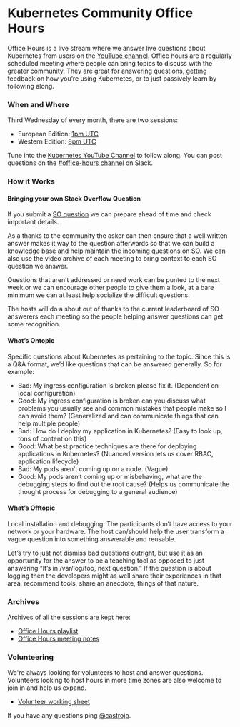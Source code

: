 # Kubernetes Community Office Hours

Office Hours is a live stream where we answer live questions about Kubernetes from users on the [YouTube channel](https://www.youtube.com/c/KubernetesCommunity/). Office hours are a regularly scheduled meeting where people can bring topics to discuss with the greater community. They are great for answering questions, getting feedback on how you’re using Kubernetes, or to just passively learn by following along. 

### When and Where

Third Wednesday of every month, there are two sessions: 

- European Edition: [1pm UTC](https://www.timeanddate.com/worldclock/fixedtime.html?msg=Kubernetes+Office+Hours+%28EU+Edition%29&iso=20171018T13) 
- Western Edition: [8pm UTC](https://www.timeanddate.com/worldclock/fixedtime.html?msg=Kubernetes+Office+Hours+%28Western+Edition%29&iso=20171018T13&p1=234)

Tune into the [Kubernetes YouTube Channel](https://www.youtube.com/c/KubernetesCommunity/live) to follow along. 
You can post questions on the [#office-hours channel](https://kubernetes.slack.com/messages/office-hours) on Slack.

### How it Works

#### Bringing your own Stack Overflow Question

If you submit a [SO question](https://stackoverflow.com/questions/tagged/kubernetes) we can prepare ahead of time and check important details. 

As a thanks to the community the asker can then ensure that a well written answer makes it way to the question afterwards so that we can build a knowledge base and help maintain the incoming questions on SO. We can also use the video archive of each meeting to bring context to each SO question we answer. 

Questions that aren’t addressed or need work can be punted to the next week or we can encourage other people to give them a look, at a bare minimum we can at least help socialize the difficult questions. 

The hosts will do a shout out of thanks to the current leaderboard of SO answerers each meeting so the people helping answer questions can get some recognition. 

#### What’s Ontopic

Specific questions about Kubernetes as pertaining to the topic. Since this is a Q&A format, we’d like questions that can be answered generally. So for example:

- Bad: My ingress configuration is broken please fix it. (Dependent on local configuration)
- Good: My ingress configuration is broken can you discuss what problems you usually see and common mistakes that people make so I can avoid them? (Generalized and can communicate things that can help multiple people) 
- Bad: How do I deploy my application in Kubernetes? (Easy to look up, tons of content on this) 
- Good: What best practice techniques are there for deploying applications in Kubernetes? (Nuanced version lets us cover RBAC, application lifecycle)  
- Bad: My pods aren’t coming up on a node. (Vague)
- Good: My pods aren’t coming up or misbehaving, what are the debugging steps to find out the root cause? (Helps us communicate the thought process for debugging to a general audience) 

#### What’s Offtopic

Local installation and debugging: The participants don’t have access to your network or your hardware. The host can/should help the user transform a vague question into something answerable and reusable. 

Let’s try to just not dismiss bad questions outright, but use it as an opportunity for the answer to be a teaching tool as opposed to just answering “It’s in /var/log/foo, next question.” If the question is about logging then the developers might as well share their experiences in that area, recommend tools, share an anecdote, things of that nature. 


### Archives

Archives of all the sessions are kept here:

- [Office Hours playlist](https://www.youtube.com/watch?v=D0Q7wwljN30&list=PL69nYSiGNLP3azFUvYJjGn45YbF6C-uIg)
- [Office Hours meeting notes](http://bit.ly/k8s-office-hours-notes)


### Volunteering

We're always looking for volunteers to host and answer questions. Volunteers looking to host hours in 
more time zones are also welcome to join in and help us expand. 

- [Volunteer working sheet](http://bit.ly/k8s-office-hours-volunteers)

If you have any questions ping [@castrojo](https://github.com/castrojo).
